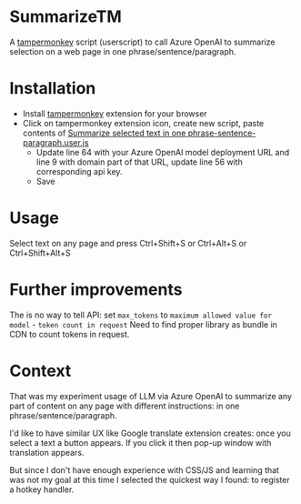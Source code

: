 # SummarizeTM
A [tampermonkey](https://www.tampermonkey.net/) script (userscript) to call Azure OpenAI to summarize selection on a web page in one phrase/sentence/paragraph.

# Installation
- Install [tampermonkey](https://www.tampermonkey.net/) extension for your browser
- Click on tampermonkey extension icon, create new script, paste contents of [Summarize selected text in one phrase-sentence-paragraph.user.js](https://github.com/leokr/SummarizeTM/blob/main/Summarize%20selected%20text%20in%20one%20phrase-sentence-paragraph.user.js)
  - Update line 64 with your Azure OpenAI model deployment URL and line 9 with domain part of that URL, update line 56 with corresponding api key.
  - Save

# Usage
Select text on any page and press Ctrl+Shift+S or Ctrl+Alt+S or Ctrl+Shift+Alt+S

# Further improvements
The is no way to tell API: set `max_tokens` to `maximum allowed value for model` - `token count in request`
Need to find proper library as bundle in CDN to count tokens in request.

# Context
That was my experiment usage of LLM via Azure OpenAI to summarize any part of content on any page with different instructions: in one phrase/sentence/paragraph.

I'd like to have similar UX like Google translate extension creates: once you select a text a button appears. If you click it then pop-up window with translation appears.

But since I don't have enough experience with CSS/JS and learning that was not my goal at this time I selected the quickest way I found: to register a hotkey handler.
